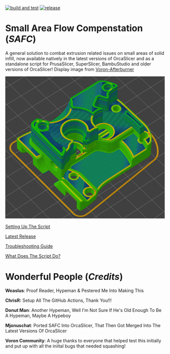 [![build and test](https://github.com/Alexander-T-Moss/Small-Area-Flow-Comp/actions/workflows/build.yml/badge.svg)](https://github.com/Alexander-T-Moss/Small-Area-Flow-Comp/actions/workflows/build.yml)
[![release](https://github.com/Alexander-T-Moss/Small-Area-Flow-Comp/actions/workflows/release.yml/badge.svg)](https://github.com/Alexander-T-Moss/Small-Area-Flow-Comp/actions/workflows/release.yml)


# Small Area Flow Compenstation (_SAFC_)
A general solution to combat extrusion related issues on small areas of solid infill, now available natively in the latest versions of OrcaSlicer and as a standalone script for PrusaSlicer, SuperSlicer, BambuStudio and older versions of OrcaSlicer! Display image from [Voron-Afterburner](https://github.com/VoronDesign/Voron-Afterburner/releases)

![demo_cw1_body](/Screenshots/demo_cw1_body.png)


[Setting Up The Script]()

[Latest Release](https://github.com/Alexander-T-Moss/Small-Area-Flow-Comp/releases)

[Troubleshooting Guide]()

[What Does The Script Do?]()

# Wonderful People (_Credits_)

**Weaslus**: Proof Reader, Hypeman & Pestered Me Into Making This

**ChrisR:** Setup All The GitHub Actions, Thank You!!!

**Donut Man**: Another Hypeman, Well I'm Not Sure If He's Old Enough To Be A Hypeman, Maybe A Hypeboy

**Mjonuschat**: Ported SAFC Into OrcaSlicer, That Then Got Merged Into The Latest Versions Of OrcaSlicer

**Voron Community**: A huge thanks to everyone that helped test this initially and put up with all the iniital bugs that needed squashing!
